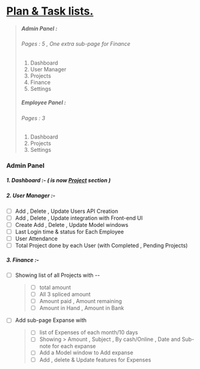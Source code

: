 # <u>Plan & Task lists.</u>

> ##### **Admin Panel :** 
>
> ###### Pages : 5 , One extra sub-page for Finance 
>
> 1. Dashboard
> 2. User Manager
> 3. Projects
> 4. Finance
> 5. Settings
>
> ##### **Employee Panel :** 
>
> ###### Pages :  3  
>
> 1. Dashboard
> 2. Projects
> 3. Settings



### Admin Panel

##### 1. Dashboard :- ( is now <u>Project</u>  section )



##### 2. User Manager :-

- [ ] Add , Delete , Update Users API Creation
- [ ] Add , Delete , Update integration with Front-end UI  
- [ ] Create Add , Delete , Update Model windows
- [ ] Last Login time & status for Each Employee
- [ ] User Attendance 
- [ ] Total Project done by each User (with Completed , Pending Projects)

##### 3. Finance :-

- [ ] Showing list of all Projects with --

  > - [ ] total amount 
  > - [ ] All 3 spliced amount 
  > - [ ] Amount paid , Amount remaining
  > - [ ] Amount in Hand , Amount in Bank

- [ ] Add sub-page Expanse  with 

  > - [ ] list of Expenses of each month/10 days
  > - [ ] Showing > Amount , Subject , By cash/Online , Date and Sub-note for each expanse
  > - [ ] Add a Model window to Add expanse
  > - [ ] Add , delete & Update features for Expenses

